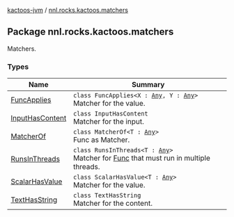 [kactoos-jvm](../index.md) / [nnl.rocks.kactoos.matchers](./index.md)

## Package nnl.rocks.kactoos.matchers


Matchers.

### Types

| Name | Summary |
|---|---|
| [FuncApplies](-func-applies/index.md) | `class FuncApplies<X : `[`Any`](https://kotlinlang.org/api/latest/jvm/stdlib/kotlin/-any/index.html)`, Y : `[`Any`](https://kotlinlang.org/api/latest/jvm/stdlib/kotlin/-any/index.html)`>`<br>Matcher for the value. |
| [InputHasContent](-input-has-content/index.md) | `class InputHasContent`<br>Matcher for the input. |
| [MatcherOf](-matcher-of/index.md) | `class MatcherOf<T : `[`Any`](https://kotlinlang.org/api/latest/jvm/stdlib/kotlin/-any/index.html)`>`<br>Func as Matcher. |
| [RunsInThreads](-runs-in-threads/index.md) | `class RunsInThreads<T : `[`Any`](https://kotlinlang.org/api/latest/jvm/stdlib/kotlin/-any/index.html)`>`<br>Matcher for [Func](../nnl.rocks.kactoos/-func/index.md) that must run in multiple threads. |
| [ScalarHasValue](-scalar-has-value/index.md) | `class ScalarHasValue<T : `[`Any`](https://kotlinlang.org/api/latest/jvm/stdlib/kotlin/-any/index.html)`>`<br>Matcher for the value. |
| [TextHasString](-text-has-string/index.md) | `class TextHasString`<br>Matcher for the content. |
